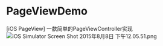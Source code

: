 # PageViewDemo
[iOS PageView] 一款简单的PageViewController实现
![iOS Simulator Screen Shot 2015年8月8日 下午12.05.51.png](https://ooo.0o0.ooo/2015/08/08/55c580686f73c.png "iOS Simulator Screen Shot 2015年8月8日 下午12.05.51.png")
